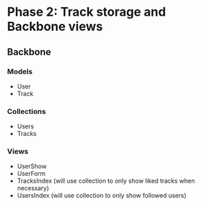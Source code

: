 # Phase 2: Track storage and Backbone views

## Backbone
### Models
* User
* Track

### Collections
* Users
* Tracks

### Views
* UserShow
* UserForm
* TracksIndex (will use collection to only show liked tracks when necessary)
* UsersIndex (will use collection to only show followed users)
